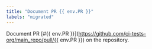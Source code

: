 ```yaml
---
title: "Document PR {{ env.PR }}"
labels: "migrated"
---
```


Document PR [#{{ env.PR }}](https://github.com/ci-tests-org/main_repo/pull/{{ env.PR }}) on the repository.
